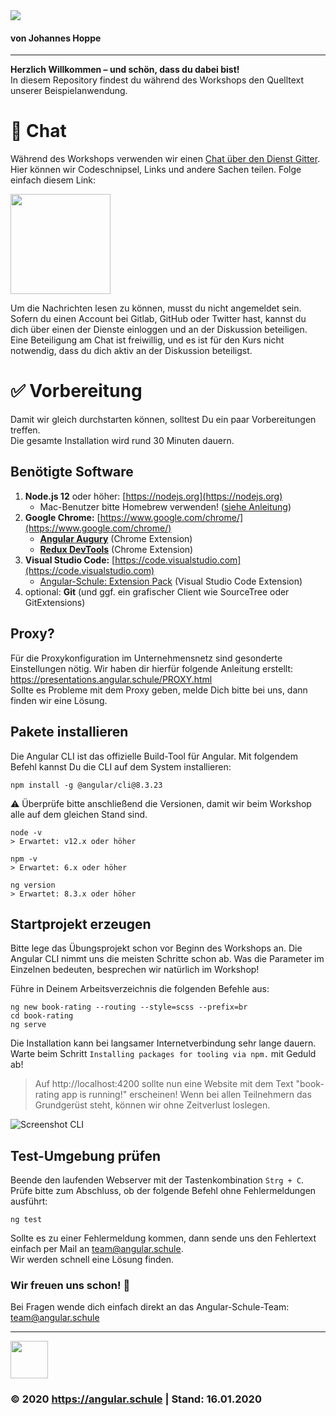<img src="http://assets.angular.schule/header-intensivworkshop.png">

#### **von Johannes Hoppe**

<hr>

**Herzlich Willkommen – und schön, dass du dabei bist!**  
In diesem Repository findest du während des Workshops den Quelltext unserer Beispielanwendung.

# 💬 Chat

Während des Workshops verwenden wir einen [Chat über den Dienst Gitter](https://gitter.im/angular-schule/2020-01-heidelberg).
Hier können wir Codeschnipsel, Links und andere Sachen teilen. Folge einfach diesem Link:

[<img src="https://badges.gitter.im/angular-schule/2020-01-heidelberg.svg" width="160">](https://gitter.im/angular-schule/2020-01-heidelberg)

Um die Nachrichten lesen zu können, musst du nicht angemeldet sein.
Sofern du einen Account bei Gitlab, GitHub oder Twitter hast, kannst du dich über einen der Dienste einloggen und an der Diskussion beteiligen. Eine Beteiligung am Chat ist freiwillig, und es ist für den Kurs nicht notwendig, dass du dich aktiv an der Diskussion beteiligst.  


# ✅ Vorbereitung

Damit wir gleich durchstarten können, solltest Du ein paar Vorbereitungen treffen.  
Die gesamte Installation wird rund 30 Minuten dauern. 

## Benötigte Software

1. **Node.js 12** oder höher: [https://nodejs.org](https://nodejs.org)
   + Mac-Benutzer bitte Homebrew verwenden! ([siehe Anleitung](https://presentations.angular.schule/HOMEBREW_NODE))
2. **Google Chrome:** [https://www.google.com/chrome/](https://www.google.com/chrome/)
   + **[Angular Augury](https://chrome.google.com/webstore/detail/augury/elgalmkoelokbchhkhacckoklkejnhcd)** (Chrome Extension)
   + **[Redux DevTools](https://chrome.google.com/webstore/detail/redux-devtools/lmhkpmbekcpmknklioeibfkpmmfibljd)** (Chrome Extension)
4. **Visual Studio Code:** [https://code.visualstudio.com](https://code.visualstudio.com)
   + [Angular-Schule: Extension Pack](https://marketplace.visualstudio.com/items?itemName=angular-schule.angular-schule-extension-pack)  (Visual Studio Code Extension)
5. optional: **Git** (und ggf. ein grafischer Client wie SourceTree oder GitExtensions)


## Proxy?

Für die Proxykonfiguration im Unternehmensnetz sind gesonderte Einstellungen nötig.
Wir haben dir hierfür folgende Anleitung erstellt:
https://presentations.angular.schule/PROXY.html  
Sollte es Probleme mit dem Proxy geben, melde Dich bitte bei uns, dann finden wir eine Lösung.


## Pakete installieren

Die Angular CLI ist das offizielle Build-Tool für Angular. Mit folgendem Befehl kannst Du die CLI auf dem System installieren:

```
npm install -g @angular/cli@8.3.23
```

⚠️ Überprüfe bitte anschließend die Versionen, damit wir beim Workshop alle auf dem gleichen Stand sind.

```
node -v
> Erwartet: v12.x oder höher

npm -v
> Erwartet: 6.x oder höher

ng version
> Erwartet: 8.3.x oder höher
```


## Startprojekt erzeugen

Bitte lege das Übungsprojekt schon vor Beginn des Workshops an.
Die Angular CLI nimmt uns die meisten Schritte schon ab.
Was die Parameter im Einzelnen bedeuten, besprechen wir natürlich im Workshop!

Führe in Deinem Arbeitsverzeichnis die folgenden Befehle aus:

```
ng new book-rating --routing --style=scss --prefix=br
cd book-rating
ng serve
```

Die Installation kann bei langsamer Internetverbindung sehr lange dauern.
Warte beim Schritt `Installing packages for tooling via npm.` mit Geduld ab!


> Auf http://localhost:4200 sollte nun eine Website mit dem Text "book-rating app is running!" erscheinen!
Wenn bei allen Teilnehmern das Grundgerüst steht, können wir ohne Zeitverlust loslegen.

![Screenshot CLI](https://assets.angular.schule/chrome_cli_welcome_new.png)


## Test-Umgebung prüfen

Beende den laufenden Webserver mit der Tastenkombination `Strg + C`.  
Prüfe bitte zum Abschluss, ob der folgende Befehl ohne Fehlermeldungen ausführt:

```
ng test
```

Sollte es zu einer Fehlermeldung kommen, dann sende uns den Fehlertext einfach per Mail an [team@angular.schule](mailto:team@angular.schule).  
Wir werden schnell eine Lösung finden.



### Wir freuen uns schon! 🙂

Bei Fragen wende dich einfach direkt an das Angular-Schule-Team:  
[team@angular.schule](mailto:team@angular.schule)

<hr>

<img src="http://assets.angular.schule/logo-angular-schule.png" height="60">

### &copy; 2020 https://angular.schule | Stand: 16.01.2020




